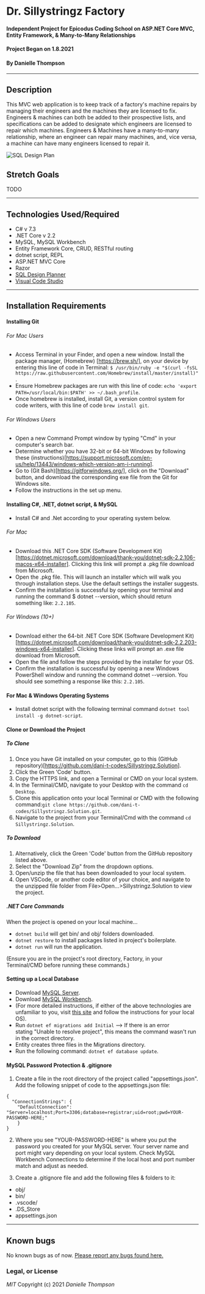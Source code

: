 # Dr. Sillystringz Factory

#### Independent Project for Epicodus Coding School on ASP.NET Core MVC, Entity Framework, & Many-to-Many Relationships

#### Project Began on 1.8.2021

#### By Danielle Thompson

---

## Description

This MVC web application is to keep track of a factory's machine repairs by managing their engineers and the machines they are licensed to fix. Engineers & machines can both be added to their prospective lists, and specifications can be added to designate which engineers are licensed to repair which machines. Engineers & Machines have a many-to-many relationship, where an engineer can repair many machines, and, vice versa, a machine can have many engineers licensed to repair it.

![SQL Design Plan](TODO "Many-to-many Relationship Schema for Engineers & Machines")

## Stretch Goals

TODO

---

## Technologies Used/Required

- C# v 7.3
- .NET Core v 2.2
- MySQL, MySQL Workbench
- Entity Framework Core, CRUD, RESTful routing
- dotnet script, REPL
- ASP.NET MVC Core
- Razor
- [SQL Design Planner](https://ondras.zarovi.cz/sql/demo/)
- [Visual Code Studio](https://code.visualstudio.com/)

---

## Installation Requirements

#### Installing Git

###### For Mac Users

- Access Terminal in your Finder, and open a new window. Install the package manager, (Homebrew) [https://brew.sh/], on your device by entering this line of code in Terminal: `$ /usr/bin/ruby -e "$(curl -fsSL https://raw.githubusercontent.com/Homebrew/install/master/install)"`.
- Ensure Homebrew packages are run with this line of code: `echo 'export PATH=/usr/local/bin:$PATH' >> ~/.bash_profile`.
- Once homebrew is installed, install Git, a version control system for code writers, with this line of code `brew install git`.

###### For Windows Users

- Open a new Command Prompt window by typing "Cmd" in your computer's search bar.
- Determine whether you have 32-bit or 64-bit Windows by following these (instructions)[https://support.microsoft.com/en-us/help/13443/windows-which-version-am-i-running].
- Go to (Git Bash)[https://gitforwindows.org/], click on the "Download" button, and download the corresponding exe file from the Git for Windows site.
- Follow the instructions in the set up menu.

#### Installing C#, .NET, dotnet script, & MySQL

- Install C# and .Net according to your operating system below.

###### For Mac

- Download this .NET Core SDK (Software Development Kit)[https://dotnet.microsoft.com/download/thank-you/dotnet-sdk-2.2.106-macos-x64-installer]. Clicking this link will prompt a .pkg file download from Microsoft.
- Open the .pkg file. This will launch an installer which will walk you through installation steps. Use the default settings the installer suggests.
- Confirm the installation is successful by opening your terminal and running the command $ dotnet --version, which should return something like: `2.2.105`.

###### For Windows (10+)

- Download either the 64-bit .NET Core SDK (Software Development Kit)[https://dotnet.microsoft.com/download/thank-you/dotnet-sdk-2.2.203-windows-x64-installer]. Clicking these links will prompt an .exe file download from Microsoft.
- Open the file and follow the steps provided by the installer for your OS.
- Confirm the installation is successful by opening a new Windows PowerShell window and running the command dotnet --version. You should see something a response like this: `2.2.105`.

#### For Mac & Windows Operating Systems

- Install dotnet script with the following terminal command `dotnet tool install -g dotnet-script`.

#### Clone or Download the Project

##### To Clone
1. Once you have Git installed on your computer, go to this (GitHub repository)[https://github.com/dani-t-codes/Sillystringz.Solution].
2. Click the Green 'Code' button.
3. Copy the HTTPS link, and open a Terminal or CMD on your local system.
4. In the Terminal/CMD, navigate to your Desktop with the command `cd Desktop`.
4. Clone this application onto your local Terminal or CMD with the following command:`git clone https://github.com/dani-t-codes/Sillystringz.Solution.git`.
5. Navigate to the project from your Terminal/Cmd with the command `cd Sillystringz.Solution`.

##### To Download
1. Alternatively, click the Green 'Code' button from the GitHub repository listed above.
2. Select the "Download Zip" from the dropdown options.
3. Open/unzip the file that has been downloaded to your local system.
4. Open VSCode, or another code editor of your choice, and navigate to the unzipped file folder from File>Open...>Sillystringz.Solution to view the project.

##### .NET Core Commands

When the project is opened on your local machine...
- `dotnet build` will get bin/ and obj/ folders downloaded.
- `dotnet restore` to install packages listed in project's boilerplate.
- `dotnet run` will run the application.

(Ensure you are in the project's root directory, Factory, in your Terminal/CMD before running these commands.)

#### Setting up a Local Database

- Download [MySQL Server](https://dev.mysql.com/downloads/file/?id=484914).
- Download [MySQL Workbench](https://dev.mysql.com/downloads/file/?id=484391).
- (For more detailed instructions, if either of the above technologies are unfamiliar to you, visit [this site](https://www.learnhowtoprogram.com/c-and-net/getting-started-with-c/installing-and-configuring-mysql) and follow the instructions for your local OS).
- Run `dotnet ef migrations add Initial`
  --> If there is an error stating "Unable to resolve project", this means the command wasn't run in the correct directory.
- Entity creates three files in the Migrations directory.
- Run the following command: `dotnet ef database update`.

#### MySQL Password Protection & .gitignore

1. Create a file in the root directory of the project called "appsettings.json". Add the following snippet of code to the appsettings.json file:

```
{
  "ConnectionStrings": {
    "DefaultConnection": "Server=localhost;Port=3306;database=registrar;uid=root;pwd=YOUR-PASSWORD-HERE;"
    }
}
```

2. Where you see "YOUR-PASSWORD-HERE" is where you put the password you created for your MySQL server. Your server name and port might vary depending on your local system. Check MySQL Workbench Connections to determine if the local host and port number match and adjust as needed.

3. Create a .gitignore file and add the following files & folders to it:

- obj/
- bin/
- .vscode/
- .DS_Store
- appsettings.json

---

## Known bugs

No known bugs as of now. [Please report any bugs found here.](https://github.com/dani-t-codes/Sillystringz.Solution/issues)

### Legal, or License

_MIT_ Copyright (c) 2021 _*Danielle Thompson*_